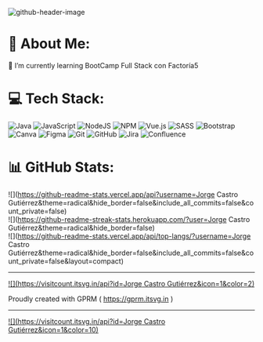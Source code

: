 

![github-header-image](https://github.com/Jorgecas71/Jorgecas71/assets/168910049/23bb3e06-9ba4-4fdd-a171-0d1aa131db6d)

# 💫 About Me:
🌱 I’m currently learning BootCamp Full Stack con Factoría5


# 💻 Tech Stack:
![Java](https://img.shields.io/badge/java-%23ED8B00.svg?style=for-the-badge&logo=openjdk&logoColor=white) ![JavaScript](https://img.shields.io/badge/javascript-%23323330.svg?style=for-the-badge&logo=javascript&logoColor=%23F7DF1E) ![NodeJS](https://img.shields.io/badge/node.js-6DA55F?style=for-the-badge&logo=node.js&logoColor=white) ![NPM](https://img.shields.io/badge/NPM-%23CB3837.svg?style=for-the-badge&logo=npm&logoColor=white) ![Vue.js](https://img.shields.io/badge/vue.js-%2335495e.svg?style=for-the-badge&logo=vuedotjs&logoColor=%234FC08D) ![SASS](https://img.shields.io/badge/SASS-hotpink.svg?style=for-the-badge&logo=SASS&logoColor=white) ![Bootstrap](https://img.shields.io/badge/bootstrap-%238511FA.svg?style=for-the-badge&logo=bootstrap&logoColor=white) ![Canva](https://img.shields.io/badge/Canva-%2300C4CC.svg?style=for-the-badge&logo=Canva&logoColor=white) ![Figma](https://img.shields.io/badge/figma-%23F24E1E.svg?style=for-the-badge&logo=figma&logoColor=white) ![Git](https://img.shields.io/badge/git-%23F05033.svg?style=for-the-badge&logo=git&logoColor=white) ![GitHub](https://img.shields.io/badge/github-%23121011.svg?style=for-the-badge&logo=github&logoColor=white) ![Jira](https://img.shields.io/badge/jira-%230A0FFF.svg?style=for-the-badge&logo=jira&logoColor=white) ![Confluence](https://img.shields.io/badge/confluence-%23172BF4.svg?style=for-the-badge&logo=confluence&logoColor=white)
# 📊 GitHub Stats:
![](https://github-readme-stats.vercel.app/api?username=Jorge Castro Gutiérrez&theme=radical&hide_border=false&include_all_commits=false&count_private=false)<br/>
![](https://github-readme-streak-stats.herokuapp.com/?user=Jorge Castro Gutiérrez&theme=radical&hide_border=false)<br/>
![](https://github-readme-stats.vercel.app/api/top-langs/?username=Jorge Castro Gutiérrez&theme=radical&hide_border=false&include_all_commits=false&count_private=false&layout=compact)

---
[![](https://visitcount.itsvg.in/api?id=Jorge Castro Gutiérrez&icon=1&color=2)](https://visitcount.itsvg.in)

Proudly created with GPRM ( https://gprm.itsvg.in ) 

---
[![](https://visitcount.itsvg.in/api?id=Jorge Castro Gutiérrez&icon=1&color=10)](https://visitcount.itsvg.in)

<!-- Proudly created with GPRM ( https://gprm.itsvg.in ) -->





